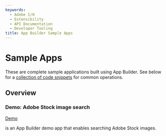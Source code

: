 ```yaml
---
keywords:
  - Adobe I/O
  - Extensibility
  - API Documentation
  - Developer Tooling
title: App Builder Sample Apps  
---
```


# Sample Apps 

These are complete sample applications built using App Builder. See below for a [collection of code snippets](#code-snippets) for common operations.

## Overview

<DiscoverBlock slots="heading, link, text" width="100%" />

### Demo: Adobe Stock image search

[Demo](demo.md) 

is an App Builder demo app that enables searching Adobe Stock images.


